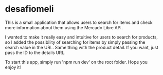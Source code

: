 # desafiomeli
This is a small application that allows users to search for items and check more information about them using the Mercado Libre API.


I wanted to make it really easy and intuitive for users to search for products, so I added the possibility of searching for items by simply passing
the search value in the URL. Same thing with the product detail. If you want, just pass the ID to the details URL.


To start this app, simply run 'npm run dev' on the root folder.
Hope you enjoy it!
